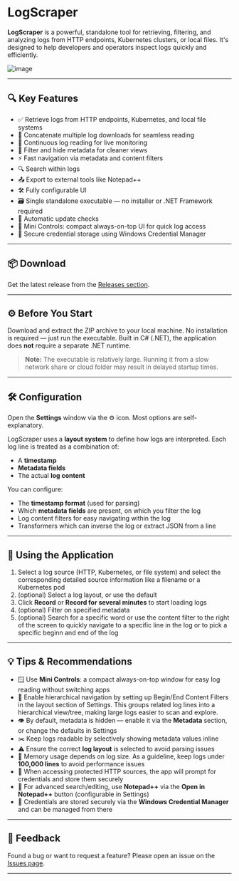 ﻿# LogScraper

**LogScraper** is a powerful, standalone tool for retrieving, filtering, and analyzing logs from HTTP endpoints, Kubernetes clusters, or local files. It's designed to help developers and operators inspect logs quickly and efficiently.

![image](https://github.com/user-attachments/assets/60c5bb6d-0830-4b20-867a-c89575853e0a)


---

## 🔍 Key Features

- ✅ Retrieve logs from HTTP endpoints, Kubernetes, and local file systems  
- 🔄 Concatenate multiple log downloads for seamless reading  
- 📡 Continuous log reading for live monitoring  
- 🧩 Filter and hide metadata for cleaner views  
- ⚡ Fast navigation via metadata and content filters  
- 🔍 Search within logs  
- 📤 Export to external tools like Notepad++  
- 🛠️ Fully configurable UI  
- 🗃️ Single standalone executable — no installer or .NET Framework required  
- 🔔 Automatic update checks  
- 📌 Mini Controls: compact always-on-top UI for quick log access  
- 🔐 Secure credential storage using Windows Credential Manager 

---

## 📦 Download

Get the latest release from the [Releases section](https://github.com/Rambo3000/logscraper/releases).

---

## ⚙️ Before You Start

Download and extract the ZIP archive to your local machine. No installation is required — just run the executable. Built in C# (.NET), the application does **not** require a separate .NET runtime.

> **Note:** The executable is relatively large. Running it from a slow network share or cloud folder may result in delayed startup times.

---

## 🛠️ Configuration

Open the **Settings** window via the ⚙️ icon. Most options are self-explanatory.

LogScraper uses a **layout system** to define how logs are interpreted. Each log line is treated as a combination of:

- A **timestamp**
- **Metadata fields**
- The actual **log content**

You can configure:
- The **timestamp format** (used for parsing)
- Which **metadata fields** are present, on which you filter the log
- Log content filters for easy navigating within the log
- Transformers which can inverse the log or extract JSON from a line

---

## 🚀 Using the Application

1. Select a log source (HTTP, Kubernetes, or file system) and select the corresponding detailed source information like a filename or a Kubernetes pod
2. (optional) Select a log layout, or use the default
3. Click **Record** or **Record for several minutes** to start loading logs
4. (optional) Filter on specified metadata
5. (optional) Search for a specific word or use the content filter to the right of the screen to quickly navigate to a specific line in the log or to pick a specific beginn and end of the log

---

## 💡 Tips & Recommendations

- 🪟 Use **Mini Controls**: a compact always-on-top window for easy log reading without switching apps  
- 🌲 Enable hierarchical navigation by setting up Begin/End Content Filters in the layout section of Settings. This groups related log lines into a hierarchical view/tree, making large logs easier to scan and explore.
- 👁️ By default, metadata is hidden — enable it via the **Metadata** section, or change the defaults in Settings
- ✂️ Keep logs readable by selectively showing metadata values inline  
- ⚠️ Ensure the correct **log layout** is selected to avoid parsing issues  
- 🧠 Memory usage depends on log size. As a guideline, keep logs under **100,000 lines** to avoid performance issues  
- 🔑 When accessing protected HTTP sources, the app will prompt for credentials and store them securely  
- 📝 For advanced search/editing, use **Notepad++** via the **Open in Notepad++** button (configurable in Settings)  
- 🔐 Credentials are stored securely via the **Windows Credential Manager** and can be managed from there  

---

## 📧 Feedback

Found a bug or want to request a feature? Please open an issue on the [Issues page](https://github.com/Rambo3000/logscraper/issues).

---

